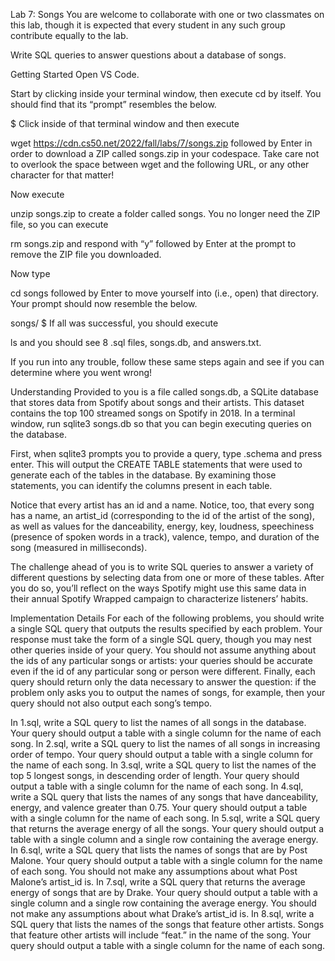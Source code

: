 Lab 7: Songs
You are welcome to collaborate with one or two classmates on this lab, though it is expected that every student in any such group contribute equally to the lab.

Write SQL queries to answer questions about a database of songs.

Getting Started
Open VS Code.

Start by clicking inside your terminal window, then execute cd by itself. You should find that its “prompt” resembles the below.

$
Click inside of that terminal window and then execute

wget https://cdn.cs50.net/2022/fall/labs/7/songs.zip
followed by Enter in order to download a ZIP called songs.zip in your codespace. Take care not to overlook the space between wget and the following URL, or any other character for that matter!

Now execute

unzip songs.zip
to create a folder called songs. You no longer need the ZIP file, so you can execute

rm songs.zip
and respond with “y” followed by Enter at the prompt to remove the ZIP file you downloaded.

Now type

cd songs
followed by Enter to move yourself into (i.e., open) that directory. Your prompt should now resemble the below.

songs/ $
If all was successful, you should execute

ls
and you should see 8 .sql files, songs.db, and answers.txt.

If you run into any trouble, follow these same steps again and see if you can determine where you went wrong!

Understanding
Provided to you is a file called songs.db, a SQLite database that stores data from Spotify about songs and their artists. This dataset contains the top 100 streamed songs on Spotify in 2018. In a terminal window, run sqlite3 songs.db so that you can begin executing queries on the database.

First, when sqlite3 prompts you to provide a query, type .schema and press enter. This will output the CREATE TABLE statements that were used to generate each of the tables in the database. By examining those statements, you can identify the columns present in each table.

Notice that every artist has an id and a name. Notice, too, that every song has a name, an artist_id (corresponding to the id of the artist of the song), as well as values for the danceability, energy, key, loudness, speechiness (presence of spoken words in a track), valence, tempo, and duration of the song (measured in milliseconds).

The challenge ahead of you is to write SQL queries to answer a variety of different questions by selecting data from one or more of these tables. After you do so, you’ll reflect on the ways Spotify might use this same data in their annual Spotify Wrapped campaign to characterize listeners’ habits.

Implementation Details
For each of the following problems, you should write a single SQL query that outputs the results specified by each problem. Your response must take the form of a single SQL query, though you may nest other queries inside of your query. You should not assume anything about the ids of any particular songs or artists: your queries should be accurate even if the id of any particular song or person were different. Finally, each query should return only the data necessary to answer the question: if the problem only asks you to output the names of songs, for example, then your query should not also output each song’s tempo.

In 1.sql, write a SQL query to list the names of all songs in the database.
Your query should output a table with a single column for the name of each song.
In 2.sql, write a SQL query to list the names of all songs in increasing order of tempo.
Your query should output a table with a single column for the name of each song.
In 3.sql, write a SQL query to list the names of the top 5 longest songs, in descending order of length.
Your query should output a table with a single column for the name of each song.
In 4.sql, write a SQL query that lists the names of any songs that have danceability, energy, and valence greater than 0.75.
Your query should output a table with a single column for the name of each song.
In 5.sql, write a SQL query that returns the average energy of all the songs.
Your query should output a table with a single column and a single row containing the average energy.
In 6.sql, write a SQL query that lists the names of songs that are by Post Malone.
Your query should output a table with a single column for the name of each song.
You should not make any assumptions about what Post Malone’s artist_id is.
In 7.sql, write a SQL query that returns the average energy of songs that are by Drake.
Your query should output a table with a single column and a single row containing the average energy.
You should not make any assumptions about what Drake’s artist_id is.
In 8.sql, write a SQL query that lists the names of the songs that feature other artists.
Songs that feature other artists will include “feat.” in the name of the song.
Your query should output a table with a single column for the name of each song.